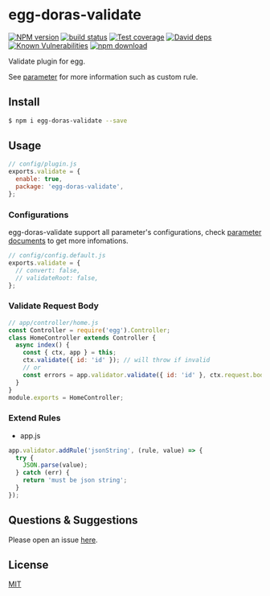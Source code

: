 # egg-doras-validate

[![NPM version][npm-image]][npm-url]
[![build status][travis-image]][travis-url]
[![Test coverage][codecov-image]][codecov-url]
[![David deps][david-image]][david-url]
[![Known Vulnerabilities][snyk-image]][snyk-url]
[![npm download][download-image]][download-url]

[npm-image]: https://img.shields.io/npm/v/egg-doras-validate.svg?style=flat-square
[npm-url]: https://npmjs.org/package/egg-doras-validate
[travis-image]: https://img.shields.io/travis/eggjs/egg-doras-validate.svg?style=flat-square
[travis-url]: https://travis-ci.org/eggjs/egg-doras-validate
[codecov-image]: https://img.shields.io/codecov/c/github/eggjs/egg-doras-validate.svg?style=flat-square
[codecov-url]: https://codecov.io/github/eggjs/egg-doras-validate?branch=master
[david-image]: https://img.shields.io/david/eggjs/egg-doras-validate.svg?style=flat-square
[david-url]: https://david-dm.org/eggjs/egg-doras-validate
[snyk-image]: https://snyk.io/test/npm/egg-doras-validate/badge.svg?style=flat-square
[snyk-url]: https://snyk.io/test/npm/egg-doras-validate
[download-image]: https://img.shields.io/npm/dm/egg-doras-validate.svg?style=flat-square
[download-url]: https://npmjs.org/package/egg-doras-validate

Validate plugin for egg.

See [parameter](https://github.com/node-modules/parameter) for more information such as custom rule.

## Install

```bash
$ npm i egg-doras-validate --save
```

## Usage

```js
// config/plugin.js
exports.validate = {
  enable: true,
  package: 'egg-doras-validate',
};
```

### Configurations

egg-doras-validate support all parameter's configurations, check [parameter documents](https://github.com/node-modules/parameter) to get more infomations.

```js
// config/config.default.js
exports.validate = {
  // convert: false,
  // validateRoot: false,
};
```

### Validate Request Body

```js
// app/controller/home.js
const Controller = require('egg').Controller;
class HomeController extends Controller {
  async index() {
    const { ctx, app } = this;
    ctx.validate({ id: 'id' }); // will throw if invalid
    // or
    const errors = app.validator.validate({ id: 'id' }, ctx.request.body);
  }
}
module.exports = HomeController;
```

### Extend Rules

- app.js

```js
app.validator.addRule('jsonString', (rule, value) => {
  try {
    JSON.parse(value);
  } catch (err) {
    return 'must be json string';
  }
});
```

## Questions & Suggestions

Please open an issue [here](https://github.com/eggjs/egg/issues).

## License

[MIT](LICENSE)
